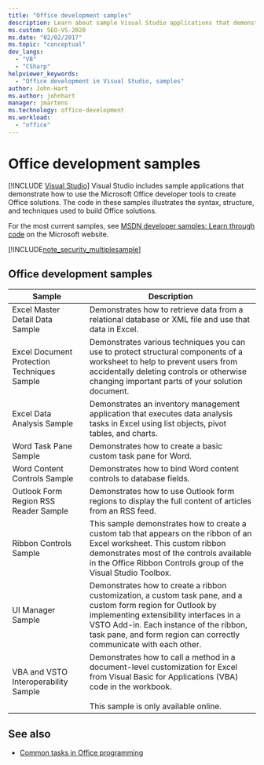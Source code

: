 ```yaml
---
title: "Office development samples"
description: Learn about sample Visual Studio applications that demonstrate how to use the Microsoft Office developer tools to create Office solutions.
ms.custom: SEO-VS-2020
ms.date: "02/02/2017"
ms.topic: "conceptual"
dev_langs:
  - "VB"
  - "CSharp"
helpviewer_keywords:
  - "Office development in Visual Studio, samples"
author: John-Hart
ms.author: johnhart
manager: jmartens
ms.technology: office-development
ms.workload:
  - "office"
---
```

# Office development samples

 [!INCLUDE [Visual Studio](~/includes/applies-to-version/vs-not-mac.md)]
  Visual Studio includes sample applications that demonstrate how to use the Microsoft Office developer tools to create Office solutions. The code in these samples illustrates the syntax, structure, and techniques used to build Office solutions.

 For the most current samples, see [MSDN developer samples: Learn through code](https://code.msdn.microsoft.com/site/search?query=vsto&f%5B1%5D.Value=vsto&f%5B1%5D.Type=SearchText&f%5B0%5D.Value=11.0&f%5B0%5D.Type=VisualStudioVersion&f%5B0%5D.Text=Visual%20Studio%2011&ac=8) on the Microsoft website.

 [!INCLUDE[note_security_multiplesample](../vsto/includes/note-security-multiplesample-md.md)]

## Office development samples

|Sample|Description|
|------------|-----------------|
|Excel Master Detail Data Sample|Demonstrates how to retrieve data from a relational database or XML file and use that data in Excel.|
|Excel Document Protection Techniques Sample|Demonstrates various techniques you can use to protect structural components of a worksheet to help to prevent users from accidentally deleting controls or otherwise changing important parts of your solution document.|
|Excel Data Analysis Sample|Demonstrates an inventory management application that executes data analysis tasks in Excel using list objects, pivot tables, and charts.|
|Word Task Pane Sample|Demonstrates how to create a basic custom task pane for Word.|
|Word Content Controls Sample|Demonstrates how to bind Word content controls to database fields.|
|Outlook Form Region RSS Reader Sample|Demonstrates how to use Outlook form regions to display the full content of articles from an RSS feed.|
|Ribbon Controls Sample|This sample demonstrates how to create a custom tab that appears on the ribbon of an Excel worksheet. This custom ribbon demonstrates most of the controls available in the Office Ribbon Controls group of the Visual Studio Toolbox.|
|UI Manager Sample|Demonstrates how to create a ribbon customization, a custom task pane, and a custom form region for Outlook by implementing extensibility interfaces in a VSTO Add-in. Each instance of the ribbon, task pane, and form region can correctly communicate with each other.|
|VBA and VSTO Interoperability Sample|Demonstrates how to call a method in a document-level customization for Excel from Visual Basic for Applications (VBA) code in the workbook.<br /><br /> This sample is only available online.|

## See also
- [Common tasks in Office programming](../vsto/common-tasks-in-office-programming.md)
